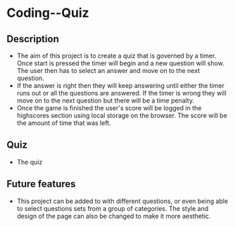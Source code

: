 # Coding--Quiz

## Description

- The aim of this project is to create a quiz that is governed by a timer. Once start is pressed the timer will begin and a new question will show. The user then has to select an answer and move on to the next question.
- If the answer is right then they will keep answering until either the timer runs out or all the questions are answered. If the timer is wrong they will move on to the next question but there will be a time penalty.
- Once the game is finished the user's score will be logged in the highscores section using local storage on the browser. The score will be the amount of time that was left.

## Quiz

- The quiz 

## Future features

- This project can be added to with different questions, or even being able to select questions sets from a group of categories. The style and design of the page can also be changed to make it more aesthetic.
